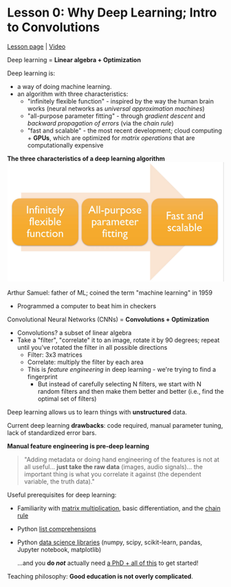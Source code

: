 # Lesson 0: Why Deep Learning; Intro to Convolutions

[Lesson page](http://course17.fast.ai/lessons/lesson0.html) | [Video](https://www.youtube.com/watch?v=ACU-T9L4_lI)

Deep learning = **Linear algebra + Optimization**

Deep learning is:
- a way of doing machine learning.
- an algorithm with three characteristics:
    - "infinitely flexible function" - inspired by the way the human brain works (neural networks as _universal approximation machines_)
    - "all-purpose parameter fitting" - through _gradient descent_ and _backward propagation of errors_ (via the _chain rule_)
    - "fast and scalable" - the most recent development; cloud computing + **GPUs**, which are optimized for _matrix operations_ that are computationally expensive

**The three characteristics of a deep learning algorithm**
![The three characteristics of a deep learning algorithm](https://github.com/iconix/fast.ai/raw/master/help/assets/dl_characteristics.png)

Arthur Samuel: father of ML; coined the term "machine learning" in 1959
- Programmed a computer to beat him in checkers

Convolutional Neural Networks (CNNs) = **Convolutions + Optimization**
- Convolutions? a subset of linear algebra
- Take a "filter", "correlate" it to an image, rotate it by 90 degrees; repeat until you've rotated the filter in all possible directions
    - Filter: 3x3 matrices
    - Correlate: multiply the
     filter by each area
    - This is _feature engineering_
     in deep learning - we're trying to find a fingerprint
        - But instead of carefully selecting N filters, we start with N random filters and then make them better and better (i.e., find the optimal set of filters)

Deep learning allows us to learn things with **unstructured** data.

Current deep learning **drawbacks**: code required, manual parameter tuning, lack of standardized error bars.

**Manual feature engineering is pre-deep learning**
> "Adding metadata or doing hand engineering of the features is not at all useful… **just take the raw data** (images, audio signals)… the important thing is what you correlate it against (the dependent variable, the truth data)."

Useful prerequisites for deep learning:
- Familiarity with [matrix multiplication](https://www.khanacademy.org/math/linear-algebra/matrix-transformations), basic differentiation, and the [chain rule](https://www.khanacademy.org/math/calculus-home/taking-derivatives-calc/chain-rule-calc/v/chain-rule-introduction)
- Python [list comprehensions](http://treyhunner.com/2015/12/python-list-comprehensions-now-in-color/)
- Python [data science libraries](http://wiki.fast.ai/index.php/Python_libraries) (numpy, scipy, scikit-learn, pandas, Jupyter notebook, matplotlib)

    ...and you **do _not_** actually need [a PhD + all of this](https://news.ycombinator.com/item?id=12901536) to get started!

Teaching philosophy: **Good education is not overly complicated**.
